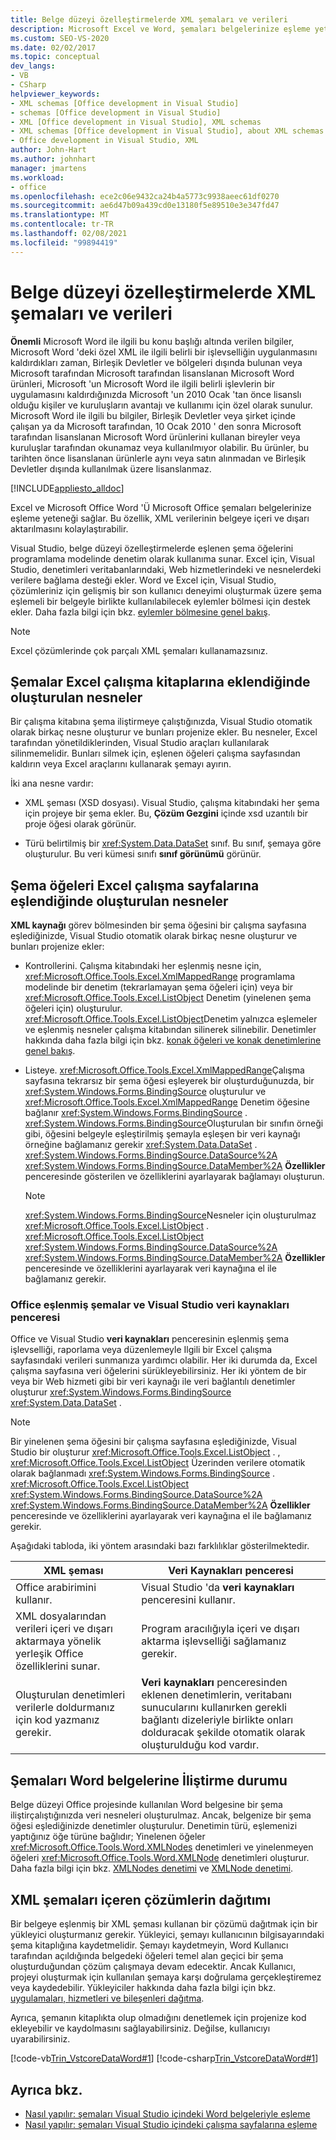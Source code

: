 ```yaml
---
title: Belge düzeyi özelleştirmelerde XML şemaları ve verileri
description: Microsoft Excel ve Word, şemaları belgelerinize eşleme yeteneği sağlar ve XML verilerini belgeye içeri ve dışarı aktarmayı basitleştirebilirler.
ms.custom: SEO-VS-2020
ms.date: 02/02/2017
ms.topic: conceptual
dev_langs:
- VB
- CSharp
helpviewer_keywords:
- XML schemas [Office development in Visual Studio]
- schemas [Office development in Visual Studio]
- XML [Office development in Visual Studio], XML schemas
- XML schemas [Office development in Visual Studio], about XML schemas and data
- Office development in Visual Studio, XML
author: John-Hart
ms.author: johnhart
manager: jmartens
ms.workload:
- office
ms.openlocfilehash: ece2c06e9432ca24b4a5773c9938aeec61df0270
ms.sourcegitcommit: ae6d47b09a439cd0e13180f5e89510e3e347fd47
ms.translationtype: MT
ms.contentlocale: tr-TR
ms.lasthandoff: 02/08/2021
ms.locfileid: "99894419"
---
```

# <a name="xml-schemas-and-data-in-document-level-customizations"></a>Belge düzeyi özelleştirmelerde XML şemaları ve verileri
  **Önemli** Microsoft Word ile ilgili bu konu başlığı altında verilen bilgiler, Microsoft Word 'deki özel XML ile ilgili belirli bir işlevselliğin uygulanmasını kaldırdıkları zaman, Birleşik Devletler ve bölgeleri dışında bulunan veya Microsoft tarafından Microsoft tarafından lisanslanan Microsoft Word ürünleri, Microsoft 'un Microsoft Word ile ilgili belirli işlevlerin bir uygulamasını kaldırdığınızda Microsoft 'un 2010 Ocak 'tan önce lisanslı olduğu kişiler ve kuruluşların avantajı ve kullanımı için özel olarak sunulur. Microsoft Word ile ilgili bu bilgiler, Birleşik Devletler veya şirket içinde çalışan ya da Microsoft tarafından, 10 Ocak 2010 ' den sonra Microsoft tarafından lisanslanan Microsoft Word ürünlerini kullanan bireyler veya kuruluşlar tarafından okunamaz veya kullanılmıyor olabilir. Bu ürünler, bu tarihten önce lisanslanan ürünlerle aynı veya satın alınmadan ve Birleşik Devletler dışında kullanılmak üzere lisanslanmaz.

 [!INCLUDE[appliesto_alldoc](../vsto/includes/appliesto-alldoc-md.md)]

 Excel ve Microsoft Office Word 'Ü Microsoft Office şemaları belgelerinize eşleme yeteneği sağlar. Bu özellik, XML verilerinin belgeye içeri ve dışarı aktarılmasını kolaylaştırabilir.

 Visual Studio, belge düzeyi özelleştirmelerde eşlenen şema öğelerini programlama modelinde denetim olarak kullanıma sunar. Excel için, Visual Studio, denetimleri veritabanlarındaki, Web hizmetlerindeki ve nesnelerdeki verilere bağlama desteği ekler. Word ve Excel için, Visual Studio, çözümleriniz için gelişmiş bir son kullanıcı deneyimi oluşturmak üzere şema eşlemeli bir belgeyle birlikte kullanılabilecek eylemler bölmesi için destek ekler. Daha fazla bilgi için bkz. [eylemler bölmesine genel bakış](../vsto/actions-pane-overview.md).

> [!NOTE]
> Excel çözümlerinde çok parçalı XML şemaları kullanamazsınız.

## <a name="objects-created-when-schemas-are-attached-to-excel-workbooks"></a>Şemalar Excel çalışma kitaplarına eklendiğinde oluşturulan nesneler
 Bir çalışma kitabına şema iliştirmeye çalıştığınızda, Visual Studio otomatik olarak birkaç nesne oluşturur ve bunları projenize ekler. Bu nesneler, Excel tarafından yönetildiklerinden, Visual Studio araçları kullanılarak silinmemelidir. Bunları silmek için, eşlenen öğeleri çalışma sayfasından kaldırın veya Excel araçlarını kullanarak şemayı ayırın.

 İki ana nesne vardır:

- XML şeması (XSD dosyası). Visual Studio, çalışma kitabındaki her şema için projeye bir şema ekler. Bu, **Çözüm Gezgini** içinde xsd uzantılı bir proje öğesi olarak görünür.

- Türü belirtilmiş bir <xref:System.Data.DataSet> sınıf. Bu sınıf, şemaya göre oluşturulur. Bu veri kümesi sınıfı **sınıf görünümü** görünür.

## <a name="objects-created-when-schema-elements-are-mapped-to-excel-worksheets"></a>Şema öğeleri Excel çalışma sayfalarına eşlendiğinde oluşturulan nesneler
 **XML kaynağı** görev bölmesinden bir şema öğesini bir çalışma sayfasına eşlediğinizde, Visual Studio otomatik olarak birkaç nesne oluşturur ve bunları projenize ekler:

- Kontrollerini. Çalışma kitabındaki her eşlenmiş nesne için, <xref:Microsoft.Office.Tools.Excel.XmlMappedRange> programlama modelinde bir denetim (tekrarlamayan şema öğeleri için) veya bir <xref:Microsoft.Office.Tools.Excel.ListObject> Denetim (yinelenen şema öğeleri için) oluşturulur. <xref:Microsoft.Office.Tools.Excel.ListObject>Denetim yalnızca eşlemeler ve eşlenmiş nesneler çalışma kitabından silinerek silinebilir. Denetimler hakkında daha fazla bilgi için bkz. [konak öğeleri ve konak denetimlerine genel bakış](../vsto/host-items-and-host-controls-overview.md).

- Listeye. <xref:Microsoft.Office.Tools.Excel.XmlMappedRange>Çalışma sayfasına tekrarsız bir şema öğesi eşleyerek bir oluşturduğunuzda, bir <xref:System.Windows.Forms.BindingSource> oluşturulur ve <xref:Microsoft.Office.Tools.Excel.XmlMappedRange> Denetim öğesine bağlanır <xref:System.Windows.Forms.BindingSource> . <xref:System.Windows.Forms.BindingSource>Oluşturulan bir sınıfın örneği gibi, öğesini belgeyle eşleştirilmiş şemayla eşleşen bir veri kaynağı örneğine bağlamanız gerekir <xref:System.Data.DataSet> . <xref:System.Windows.Forms.BindingSource.DataSource%2A> <xref:System.Windows.Forms.BindingSource.DataMember%2A> **Özellikler** penceresinde gösterilen ve özelliklerini ayarlayarak bağlamayı oluşturun.

    > [!NOTE]
    > <xref:System.Windows.Forms.BindingSource>Nesneler için oluşturulmaz <xref:Microsoft.Office.Tools.Excel.ListObject> . <xref:Microsoft.Office.Tools.Excel.ListObject> <xref:System.Windows.Forms.BindingSource.DataSource%2A> <xref:System.Windows.Forms.BindingSource.DataMember%2A> **Özellikler** penceresinde ve özelliklerini ayarlayarak veri kaynağına el ile bağlamanız gerekir.

### <a name="office-mapped-schemas-and-the-visual-studio-data-sources-window"></a>Office eşlenmiş şemalar ve Visual Studio veri kaynakları penceresi
 Office ve Visual Studio **veri kaynakları** penceresinin eşlenmiş şema işlevselliği, raporlama veya düzenlemeyle Ilgili bir Excel çalışma sayfasındaki verileri sunmanıza yardımcı olabilir. Her iki durumda da, Excel çalışma sayfasına veri öğelerini sürükleyebilirsiniz. Her iki yöntem de bir veya bir Web hizmeti gibi bir veri kaynağı ile veri bağlantılı denetimler oluşturur <xref:System.Windows.Forms.BindingSource> <xref:System.Data.DataSet> .

> [!NOTE]
> Bir yinelenen şema öğesini bir çalışma sayfasına eşlediğinizde, Visual Studio bir oluşturur <xref:Microsoft.Office.Tools.Excel.ListObject> . , <xref:Microsoft.Office.Tools.Excel.ListObject> Üzerinden verilere otomatik olarak bağlanmadı <xref:System.Windows.Forms.BindingSource> . <xref:Microsoft.Office.Tools.Excel.ListObject> <xref:System.Windows.Forms.BindingSource.DataSource%2A> <xref:System.Windows.Forms.BindingSource.DataMember%2A> **Özellikler** penceresinde ve özelliklerini ayarlayarak veri kaynağına el ile bağlamanız gerekir.

 Aşağıdaki tabloda, iki yöntem arasındaki bazı farklılıklar gösterilmektedir.

|XML şeması|Veri Kaynakları penceresi|
|----------------|-------------------------|
|Office arabirimini kullanır.|Visual Studio 'da **veri kaynakları** penceresini kullanır.|
|XML dosyalarından verileri içeri ve dışarı aktarmaya yönelik yerleşik Office özelliklerini sunar.|Program aracılığıyla içeri ve dışarı aktarma işlevselliği sağlamanız gerekir.|
|Oluşturulan denetimleri verilerle doldurmanız için kod yazmanız gerekir.|**Veri kaynakları** penceresinden eklenen denetimlerin, veritabanı sunucularını kullanırken gerekli bağlantı dizeleriyle birlikte onları dolduracak şekilde otomatik olarak oluşturulduğu kod vardır.|

## <a name="behavior-when-schemas-are-attached-to-word-documents"></a>Şemaları Word belgelerine İliştirme durumu
 Belge düzeyi Office projesinde kullanılan Word belgesine bir şema iliştirçalıştığınızda veri nesneleri oluşturulmaz. Ancak, belgenize bir şema öğesi eşlediğinizde denetimler oluşturulur. Denetimin türü, eşlemenizi yaptığınız öğe türüne bağlıdır; Yinelenen öğeler <xref:Microsoft.Office.Tools.Word.XMLNodes> denetimleri ve yinelenmeyen öğeleri <xref:Microsoft.Office.Tools.Word.XMLNode> denetimleri oluşturur. Daha fazla bilgi için bkz. [XMLNodes denetimi](../vsto/xmlnodes-control.md) ve [XMLNode denetimi](../vsto/xmlnode-control.md).

## <a name="deployment-of-solutions-that-include-xml-schemas"></a>XML şemaları içeren çözümlerin dağıtımı
 Bir belgeye eşlenmiş bir XML şeması kullanan bir çözümü dağıtmak için bir yükleyici oluşturmanız gerekir. Yükleyici, şemayı kullanıcının bilgisayarındaki şema kitaplığına kaydetmelidir. Şemayı kaydetmeyin, Word Kullanıcı tarafından açıldığında belgedeki öğeleri temel alan geçici bir şema oluşturduğundan çözüm çalışmaya devam edecektir. Ancak Kullanıcı, projeyi oluşturmak için kullanılan şemaya karşı doğrulama gerçekleştiremez veya kaydedebilir. Yükleyiciler hakkında daha fazla bilgi için bkz. [uygulamaları, hizmetleri ve bileşenleri dağıtma](../deployment/deploying-applications-services-and-components.md).

 Ayrıca, şemanın kitaplıkta olup olmadığını denetlemek için projenize kod ekleyebilir ve kaydolmasını sağlayabilirsiniz. Değilse, kullanıcıyı uyarabilirsiniz.

 [!code-vb[Trin_VstcoreDataWord#1](../vsto/codesnippet/VisualBasic/Trin_VstcoreDataWordVB/ThisDocument.vb#1)]
 [!code-csharp[Trin_VstcoreDataWord#1](../vsto/codesnippet/CSharp/Trin_VstcoreDataWordCS/ThisDocument.cs#1)]

## <a name="see-also"></a>Ayrıca bkz.

- [Nasıl yapılır: şemaları Visual Studio içindeki Word belgeleriyle eşleme](../vsto/how-to-map-schemas-to-word-documents-inside-visual-studio.md)
- [Nasıl yapılır: şemaları Visual Studio içindeki çalışma sayfalarına eşleme](../vsto/how-to-map-schemas-to-worksheets-inside-visual-studio.md)
